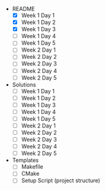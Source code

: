 - README
    - [x] Week 1 Day 1
    - [x] Week 1 Day 2
    - [x] Week 1 Day 3
    - [ ] Week 1 Day 4
    - [ ] Week 1 Day 5
    - [ ] Week 2 Day 1
    - [ ] Week 2 Day 2
    - [ ] Week 2 Day 3
    - [ ] Week 2 Day 4
    - [ ] Week 2 Day 5

- Solutions
    - [ ] Week 1 Day 1
    - [ ] Week 1 Day 2
    - [ ] Week 1 Day 3
    - [ ] Week 1 Day 4
    - [ ] Week 1 Day 5
    - [ ] Week 2 Day 1
    - [ ] Week 2 Day 2
    - [ ] Week 2 Day 3
    - [ ] Week 2 Day 4
    - [ ] Week 2 Day 5

- Templates
    - [ ] Makefile
    - [ ] CMake
    - [ ] Setup Script (project structure)
